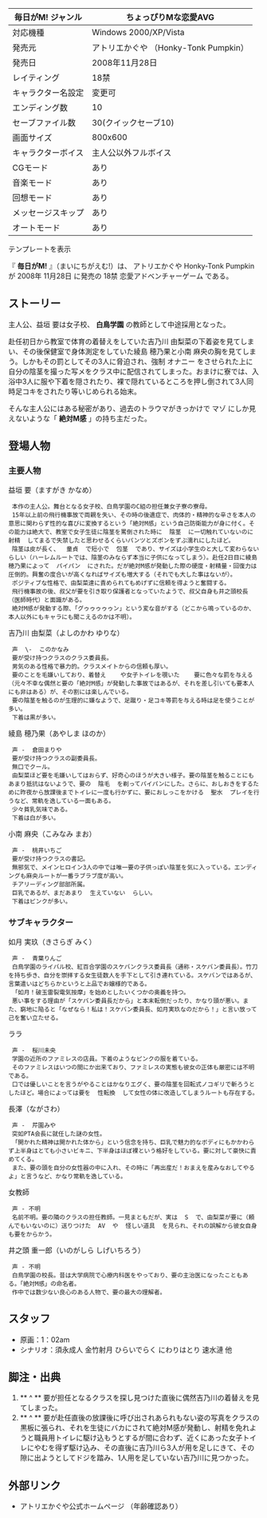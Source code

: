 毎日がM!  ジャンル  |  ちょっぴりMな恋愛AVG   
---|---  
対応機種  |  Windows 2000/XP/Vista   
発売元  |  アトリエかぐや （Honky-Tonk Pumpkin）   
発売日  |  2008年11月28日   
レイティング  |  18禁   
キャラクター名設定  |  変更可   
エンディング数  |  10   
セーブファイル数  |  30(クイックセーブ10)   
画面サイズ  |  800x600   
キャラクターボイス  |  主人公以外フルボイス   
CGモード  |  あり   
音楽モード  |  あり   
回想モード  |  あり   
メッセージスキップ  |  あり   
オートモード  |  あり   
テンプレートを表示  
  
『 **毎日がM!** 』（まいにちがえむ!）は、  アトリエかぐや Honky-Tonk Pumpkin  が  2008年  11月28日  に発売の
18禁  恋愛アドベンチャーゲーム  である。

##  ストーリー



主人公、益垣 要は女子校、 **白鳥学園** の教師として中途採用となった。

赴任初日から教室で体育の着替えをしていた吉乃川 由梨菜の下着姿を見てしまい、その後保健室で身体測定をしていた綾島 穂乃果と小南
麻央の胸を見てしまう。しかもその罰としてその3人に脅迫され、強制  オナニー
をさせられた上に自分の陰茎を撮った写メをクラス中に配信されてしまった。おまけに寮では、入浴中3人に服や下着を隠されたり、裸で隠れているところを押し倒されて3人同時足コキをされたり等いじめられる始末。

そんな主人公にはある秘密があり、過去のトラウマがきっかけで  マゾ  にしか見えないような「 **絶対M感** 」の持ち主だった。

##  登場人物



###  主要人物



益垣 要（ますがき かなめ）

     本作の主人公。舞台となる女子校、白鳥学園のC組の担任兼女子寮の寮母。 
     15年以上前の飛行機事故で両親を失い、その時の後遺症で、肉体的・精神的な辛さを本人の意思に関わらず性的な喜びに変換するという「絶対M感」という自己防衛能力が身に付く。その能力は絶大で、教室で女子生徒に陰茎を罵倒された時に  陰茎  に一切触れていないのに  射精  してまるで失禁したと思わせるくらいパンツとズボンをずぶ濡れにしたほど。 
     陰茎は皮が長く、  童貞  で短小で  包茎  であり、サイズは小学生のと大して変わらないらしい（ハーレムルートでは、陰茎のみならず本当に子供になってしまう）。赴任2日目に綾島穂乃果によって  パイパン  にされた。だが絶対M感が発動した際の硬度・射精量・回復力は圧倒的。興奮の度合いが高くなればサイズも増大する（それでも大した事はないが）。 
     ポジティブな性格で、由梨菜達に責められてもめげずに信頼を得ようと奮闘する。 
     飛行機事故の後、叔父が要を引き取り保護者となっていたようで、叔父自身も井之頭校長（医師時代）と面識がある。 
     絶対M感が発動する際、「グゥゥゥゥゥン」という変な音がする（どこから鳴っているのか、本人以外にもキャラにも聞こえるのかは不明）。 
吉乃川 由梨菜（よしのかわ ゆりな）

     声  \-  このかなみ 
     要が受け持つクラスのクラス委員長。 
     男気のある性格で暴力的。クラスメイトからの信頼も厚い。 
     要のことを毛嫌いしており、着替え    や女子トイレを覗いた    要に色々な罰を与える（元々不幸な偶然と要の「絶対M感」が発動した事故ではあるが、それを差し引いても要本人にも非はある）が、その割には楽しんでいる。 
     要の陰茎を触るのが生理的に嫌なようで、足蹴り・足コキ等罰を与える時は足を使うことが多い。 
     下着は黒が多い。 
綾島 穂乃果（あやしま ほのか）

     声 -  倉田まりや 
     要が受け持つクラスの副委員長。 
     無口でクール。 
     由梨菜ほど要を毛嫌いしてはおらず、好奇心のほうが大きい様子。要の陰茎を触ることにもあまり抵抗はないようで、要の  陰毛  を剃ってパイパンにした。さらに、おしおきをするために昨夜から放課後までトイレに一度も行かずに、要におしっこをかける  聖水  プレイを行うなど、常軌を逸している一面もある。 
     少々貧乳気味である。 
     下着は白が多い。 
小南 麻央（こみなみ まお）

     声 -  桃井いちご 
     要が受け持つクラスの書記。 
     無邪気で、メインヒロイン3人の中では唯一要の子供っぽい陰茎を気に入っている。エンディングも麻央ルートが一番ラブラブ度が高い。 
     チアリーディング部部所属。 
     巨乳であるが、まだあまり  生えていない  らしい。 
     下着はピンクが多い。 

###  サブキャラクター



如月 実玖（きさらぎ みく）

     声 -  青葉りんご 
     白鳥学園のライバル校、紅百合学園のスケバンクラス委員長（通称・スケバン委員長）。竹刀を持ち歩き、自分を崇拝する女生徒数人を手下として引き連れている。スケバンではあるが、言葉遣いはどちらかというと上品でお嬢様的である。 
     「如月！破玉雷裂電気按摩」を始めとしたいくつかの奥義を持つ。 
     悪い事をする理由が「スケバン委員長だから」と本末転倒だったり、かなり頭が悪い。また、窮地に陥ると「なぜなら！私は！スケバン委員長、如月実玖なのだから！」と言い放って己を奮い立たせる。 
ララ

     声 -  桜川未央 
     学園の近所のファミレスの店員。下着のようなピンクの服を着ている。 
     そのファミレスはいつの間にか出来ており、ファミレスの実態も彼女の正体も厳密には不明である。 
     口では優しいことを言うがやることはかなりエグく、要の陰茎を回転式ノコギリで斬ろうとしたほど。場合によっては要を  性転換  して女性の体に改造してしまうルートも存在する。 
長澤（ながさわ）

     声 -  芹園みや 
     突如PTA会長に就任した謎の女性。 
     「開かれた精神は開かれた体から」という信念を持ち、巨乳で魅力的なボディにもかかわらず上半身はとても小さいビキニ、下半身はほぼ裸という格好をしている。要に対して豪快に責めてくる。 
     また、要の頭を自分の女性器の中に入れ、その時に「再出産だ！おまえを産みなおしてやるよ」と言うなど、かなり常軌を逸している。 
女教師

     声 - 不明 
     名前不明。要の隣のクラスの担任教師。一見まともだが、実は  S  で、由梨菜が要に（頼んでもいないのに）送りつけた  AV  や  怪しい道具  を見られ、それの誤解から彼女自身も要をからかう。 
井之頭 重一郎（いのがしら しげいちろう）

     声 - 不明 
     白鳥学園の校長。昔は大学病院で心療内科医をやっており、要の主治医になったこともある。「絶対M感」の命名者。 
     作中では数少ない良心のある人物で、要の最大の理解者。 

##  スタッフ



  * 原画：1：02am 
  * シナリオ：須永成人 金竹射月 ひらいでらく にわりはとり 速水漣 他 

##  脚注・出典



  1. ** ^  ** 要が担任となるクラスを探し見つけた直後に偶然吉乃川の着替えを見てしまった。 
  2. ** ^  ** 要が赴任直後の放課後に呼び出されあられもない姿の写真をクラスの黒板に張られ、それを生徒にバカにされて絶対M感が発動し、射精を免れようと職員用トイレに駆け込もうとするが間に合わず、近くにあった女子トイレにやむを得ず駆け込み、その直後に吉乃川ら3人が用を足しにきて、その隙に出ようとしてドジを踏み、1人用を足していない吉乃川に見つかった。 

##  外部リンク



  * アトリエかぐや公式ホームページ  （年齢確認あり） 

